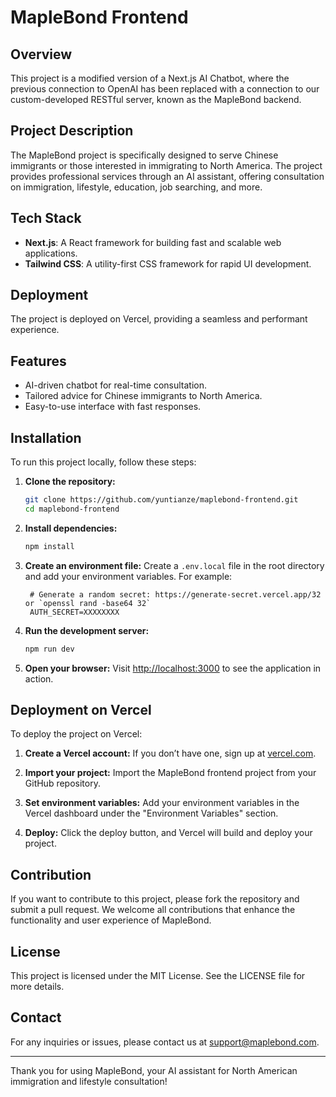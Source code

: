 # MapleBond Frontend

## Overview

This project is a modified version of a Next.js AI Chatbot, where the previous connection to OpenAI has been replaced with a connection to our custom-developed RESTful server, known as the MapleBond backend.

## Project Description

The MapleBond project is specifically designed to serve Chinese immigrants or those interested in immigrating to North America. The project provides professional services through an AI assistant, offering consultation on immigration, lifestyle, education, job searching, and more.

## Tech Stack

- **Next.js**: A React framework for building fast and scalable web applications.
- **Tailwind CSS**: A utility-first CSS framework for rapid UI development.

## Deployment

The project is deployed on Vercel, providing a seamless and performant experience.

## Features

- AI-driven chatbot for real-time consultation.
- Tailored advice for Chinese immigrants to North America.
- Easy-to-use interface with fast responses.

## Installation

To run this project locally, follow these steps:

1. **Clone the repository:**

   ```bash
   git clone https://github.com/yuntianze/maplebond-frontend.git
   cd maplebond-frontend
   ```

2. **Install dependencies:**

   ```bash
   npm install
   ```

3. **Create an environment file:**
   Create a `.env.local` file in the root directory and add your environment variables. For example:

   ```env
    # Generate a random secret: https://generate-secret.vercel.app/32 or `openssl rand -base64 32`
    AUTH_SECRET=XXXXXXXX
   ```

4. **Run the development server:**

   ```bash
   npm run dev
   ```

5. **Open your browser:**
   Visit [http://localhost:3000](http://localhost:3000) to see the application in action.

## Deployment on Vercel

To deploy the project on Vercel:

1. **Create a Vercel account:**
   If you don’t have one, sign up at [vercel.com](https://vercel.com/).

2. **Import your project:**
   Import the MapleBond frontend project from your GitHub repository.

3. **Set environment variables:**
   Add your environment variables in the Vercel dashboard under the "Environment Variables" section.

4. **Deploy:**
   Click the deploy button, and Vercel will build and deploy your project.

## Contribution

If you want to contribute to this project, please fork the repository and submit a pull request. We welcome all contributions that enhance the functionality and user experience of MapleBond.

## License

This project is licensed under the MIT License. See the LICENSE file for more details.

## Contact

For any inquiries or issues, please contact us at support@maplebond.com.

---

Thank you for using MapleBond, your AI assistant for North American immigration and lifestyle consultation!
